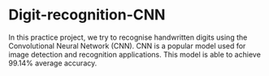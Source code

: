 # Digit-recognition-CNN
In this practice project, we try to recognise handwritten digits using the Convolutional Neural Network (CNN). CNN is a popular model used for image detection and recognition applications. 
This model is able to achieve 99.14% average accuracy.
